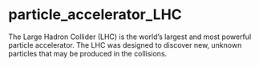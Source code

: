 # particle_accelerator_LHC
The Large Hadron Collider (LHC) is the world’s largest and most powerful particle accelerator. The LHC was designed to discover new, unknown particles that may be produced in the collisions.
